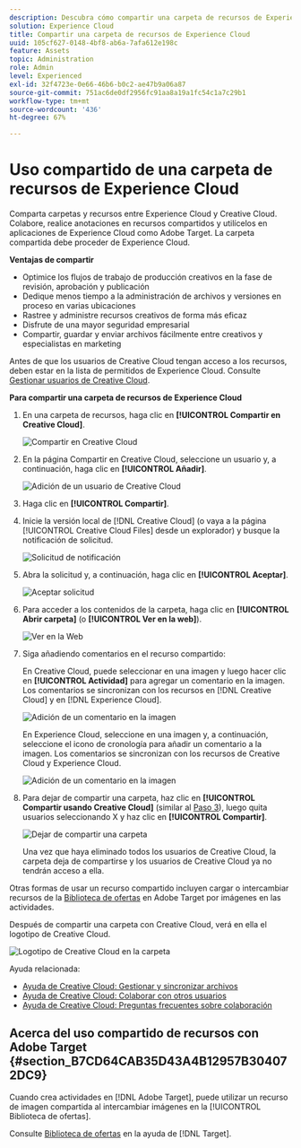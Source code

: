 ```yaml
---
description: Descubra cómo compartir una carpeta de recursos de Experience Cloud con usuarios de Creative Cloud.
solution: Experience Cloud
title: Compartir una carpeta de recursos de Experience Cloud
uuid: 105cf627-0148-4bf8-ab6a-7afa612e198c
feature: Assets
topic: Administration
role: Admin
level: Experienced
exl-id: 32f4723e-0e66-46b6-b0c2-ae47b9a06a87
source-git-commit: 751ac6de0df2956fc91aa8a19a1fc54c1a7c29b1
workflow-type: tm+mt
source-wordcount: '436'
ht-degree: 67%

---
```


# Uso compartido de una carpeta de recursos de Experience Cloud

Comparta carpetas y recursos entre Experience Cloud y Creative Cloud. Colabore, realice anotaciones en recursos compartidos y utilícelos en aplicaciones de Experience Cloud como Adobe Target. La carpeta compartida debe proceder de Experience Cloud.

**Ventajas de compartir**

* Optimice los flujos de trabajo de producción creativos en la fase de revisión, aprobación y publicación
* Dedique menos tiempo a la administración de archivos y versiones en proceso en varias ubicaciones
* Rastree y administre recursos creativos de forma más eficaz
* Disfrute de una mayor seguridad empresarial
* Compartir, guardar y enviar archivos fácilmente entre creativos y especialistas en marketing

Antes de que los usuarios de Creative Cloud tengan acceso a los recursos, deben estar en la lista de permitidos de Experience Cloud. Consulte [Gestionar usuarios de Creative Cloud](manage-cc-users.md).

**Para compartir una carpeta de recursos de Experience Cloud**

1. En una carpeta de recursos, haga clic en **[!UICONTROL Compartir en Creative Cloud]**.

   ![Compartir en Creative Cloud](../../assets/asset-share-cc.png)
1. En la página Compartir en Creative Cloud, seleccione un usuario y, a continuación, haga clic en **[!UICONTROL Añadir]**.

   ![Adición de un usuario de Creative Cloud](../../assets/asset-share-cc-page.png)

1. Haga clic en **[!UICONTROL Compartir]**.
1. Inicie la versión local de [!DNL Creative Cloud] (o vaya a la página [!UICONTROL Creative Cloud Files] desde un explorador) y busque la notificación de solicitud.

   ![Solicitud de notificación](../../assets/cc_share_request.png)
1. Abra la solicitud y, a continuación, haga clic en **[!UICONTROL Aceptar]**.

   ![Aceptar solicitud](../../assets/cc_share_accept.png)
1. Para acceder a los contenidos de la carpeta, haga clic en **[!UICONTROL Abrir carpeta]** (o **[!UICONTROL Ver en la web]**).

   ![Ver en la Web](../../assets/creative_cloud_open_folder.png)
1. Siga añadiendo comentarios en el recurso compartido:

   En Creative Cloud, puede seleccionar en una imagen y luego hacer clic en **[!UICONTROL Actividad]** para agregar un comentario en la imagen. Los comentarios se sincronizan con los recursos en [!DNL Creative Cloud] y en [!DNL Experience Cloud].

   ![Adición de un comentario en la imagen](../../assets/asset_comment_cc.png)

   En Experience Cloud, seleccione en una imagen y, a continuación, seleccione el icono de cronología para añadir un comentario a la imagen. Los comentarios se sincronizan con los recursos de Creative Cloud y Experience Cloud.

   ![Adición de un comentario en la imagen](../../assets/asset_comment_mac.png)

1. Para dejar de compartir una carpeta, haz clic en **[!UICONTROL Compartir usando Creative Cloud]** (similar al [Paso 3](share.md)), luego quita usuarios seleccionando X y haz clic en **[!UICONTROL Compartir]**.

   ![Dejar de compartir una carpeta](../../assets/asset_remove_user.png)

   Una vez que haya eliminado todos los usuarios de Creative Cloud, la carpeta deja de compartirse y los usuarios de Creative Cloud ya no tendrán acceso a ella.

Otras formas de usar un recurso compartido incluyen cargar o intercambiar recursos de la [Biblioteca de ofertas](https://experienceleague.adobe.com/docs/target/using/experiences/offers/manage-content.html) en Adobe Target por imágenes en las actividades.

Después de compartir una carpeta con Creative Cloud, verá en ella el logotipo de Creative Cloud.

![Logotipo de Creative Cloud en la carpeta](../../assets/asset-cc-logo.png)

Ayuda relacionada:

* [Ayuda de Creative Cloud: Gestionar y sincronizar archivos](https://helpx.adobe.com/es/creative-cloud/help/sync-creative-cloud-files.html)
* [Ayuda de Creative Cloud: Colaborar con otros usuarios](https://helpx.adobe.com/es/creative-cloud/help/collaboration.html)
* [Ayuda de Creative Cloud: Preguntas frecuentes sobre colaboración](https://helpx.adobe.com/es/creative-cloud/help/collaboration-faq.html)

## Acerca del uso compartido de recursos con Adobe Target {#section_B7CD64CAB35D43A4B12957B304072DC9}

Cuando crea actividades en [!DNL Adobe Target], puede utilizar un recurso de imagen compartida al intercambiar imágenes en la [!UICONTROL Biblioteca de ofertas].

Consulte [Biblioteca de ofertas](https://experienceleague.adobe.com/docs/target/using/experiences/offers/manage-content.html) en la ayuda de [!DNL Target].